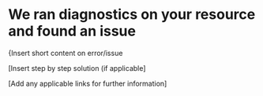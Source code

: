 <properties
	pageTitle="Database Connectivity issue due to driver detected"
	description="IsTediousDriverRedirected"
	infoBubbleText="Found recent login failure. See details on the right."
	service="microsoft.sql"
	resource="servers"
	authors="aamalvea"
	displayOrder=""
	articleId="IsTediousDriverRedirected_3946B48A-B9F4-4A20-9AA3-5BEE3E1FCFED"
	diagnosticScenario=""
	selfHelpType="rca"
	supportTopicIds="31980402"
	resourceTags=""
	productPesIds="13491"
	cloudEnvironments="public"
/>
# We ran diagnostics on your resource and found an issue

<!--issueDescription-->
 {Insert short content on error/issue
<!--/issueDescription-->

[Insert step by step solution (if applicable]

[Add any applicable links for further information]

